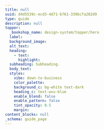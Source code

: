 ```yaml
---
title: null
uuid: d4d5539c-ecd3-4d71-b761-339bcfa282d9
type: guide
description: null
topper:
  _bookshop_name: design-system/topper/hero
  label:
  background_image:
  alt_text:
  heading:
    - text:
      highlight:
  subheading: Subheading.
  body_text:
  styles:
    vibe: down-to-business
    color_palette:
    background_c: bg-white text-dark
    heading_c: text-wvu-blue
    enable_blend: false
    enable_pattern: false
    tint_opacity: 0.5
    margin:
content_blocks: null
_schema: guide_page
---
```

